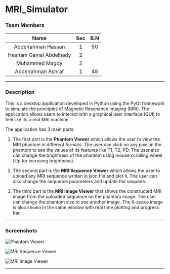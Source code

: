 # MRI_Simulator

### Team Members

|          Name          | Sec | B.N |
| :--------------------: | :-: | :-: |
|   Abdelrahman Hassan   |  1  | 50  |
| Hesham Gamal Abdelhady |  2  |     |
|     Muhammed Magdy     |  2  |     |
|   Abdelrahman Ashraf   |  1  | 48  |

<hr />

### Description

This is a desktop application developed in Python using the PyQt framework to simulate the principles of Magnetic Resonance Imaging (MRI). The application allows users to interact with a graphical user interface (GUI) to feel like its a real MRI machine.

The application has 3 main parts:

1. The first part is the **Phantom Viewer** which allows the user to view the MRI phantom in different formats. The user can click on any pixel in the phantom to see the values of its features like T1, T2, PD. The user also can change the brightness of the phantom using mouse scrolling wheel (Up for increaing brightness).

2. The second part is the **MRI Sequence Viewer** which allows the user to upload any MRI sequence written in json file and plot it. The user can also change the sequence parameters and update the sequene.

3. The third part is the **MRI Image Viewer** that shows the constructed MRI image from the uploaded sequence on the phantom image. The user can change the phantom size to see another image. The K-space image is also shown in the same window with real time plotting and progress bar.

<hr />

### Screenshots

![Phantom Viewer](https://i.imgur.com/0Z7Z7Zl.png)

![MRI Sequence Viewer](https://i.imgur.com/1Z0Z7Zl.png)

![MRI Image Viewer](https://i.imgur.com/2Z7Z7Zl.png)

<hr />

